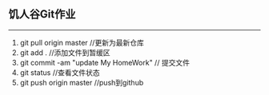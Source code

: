 ## 饥人谷Git作业
***
1. git pull origin master //更新为最新仓库
2. git add . //添加文件到暂缓区
3. git commit -am "update My HomeWork" // 提交文件
4. git status //查看文件状态
5. git push origin master //push到github
